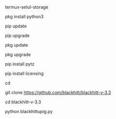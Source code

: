 termux-setul-storage

pkg install python3

pip update

pip upgrade

pkg update

pkg upgrade

pip install pytz

pip install licensing

cd

git clone https://github.com/blackhitt/blackhitt-v-3.3

cd  blackhitt-v-3.3

python blackhittupig.py
